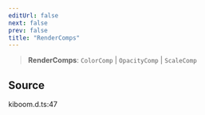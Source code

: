 ```yaml
---
editUrl: false
next: false
prev: false
title: "RenderComps"
---
```


> **RenderComps**: `ColorComp` \| `OpacityComp` \| `ScaleComp`

## Source

kiboom.d.ts:47
